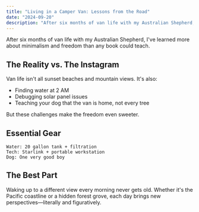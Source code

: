 ```yaml
---
title: "Living in a Camper Van: Lessons from the Road"
date: "2024-09-20"
description: "After six months of van life with my Australian Shepherd, I've learned more about minimalism and freedom than any book could teach."
---
```


After six months of van life with my Australian Shepherd, I've learned more about minimalism and freedom than any book could teach.

## The Reality vs. The Instagram

Van life isn't all sunset beaches and mountain views. It's also:

- Finding water at 2 AM
- Debugging solar panel issues
- Teaching your dog that the van is home, not every tree

But these challenges make the freedom even sweeter.

## Essential Gear

```Solar: 400W panels + 200Ah battery
Water: 20 gallon tank + filtration
Tech: Starlink + portable workstation
Dog: One very good boy
```

## The Best Part

Waking up to a different view every morning never gets old. Whether it's the Pacific coastline or a hidden forest grove, each day brings new perspectives—literally and figuratively.
